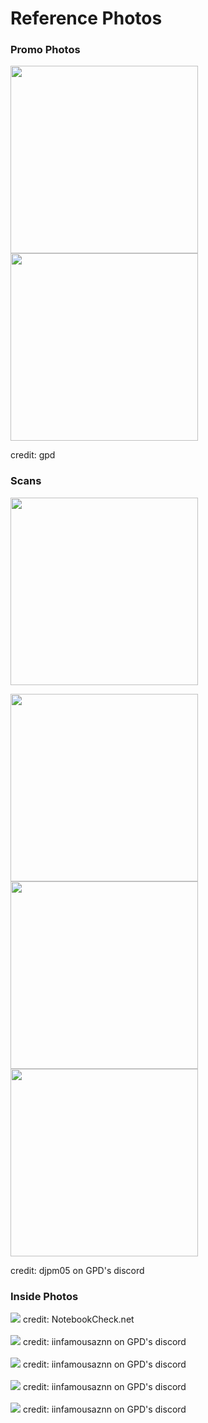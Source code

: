 # Reference Photos

### Promo Photos
<p float="left">
  <img src="Promo_open.png" width="300"/>
  <img src="Promo_sides.png" width="300"/>
</p>
credit: gpd
<br>

### Scans
<img src="bottom.jpg" width="300" />
<p float="left">
  <img src="left_side.jpg" width="300" />
  <img src="back.jpg" width="300" /> 
  <img src="right_side.jpg" width="300" />
</p>
credit: djpm05 on GPD's discord

### Inside Photos
<img src="Inside.jpg"/>
credit: NotebookCheck.net  
<br>  
<br>  
<img src="iinfamousaznn_internal_1.jpg"/>
credit: iinfamousaznn on GPD's discord  
<br>  
<br>  
<img src="iinfamousaznn_internal_2.jpg"/>
credit: iinfamousaznn on GPD's discord
<br>  
<br>  
<img src="iinfamousaznn_bare_board.jpg"/>
credit: iinfamousaznn on GPD's discord  
<br>  
<br>  
<img src="iinfamousaznn_heatsink.jpg"/>
credit: iinfamousaznn on GPD's discord  
